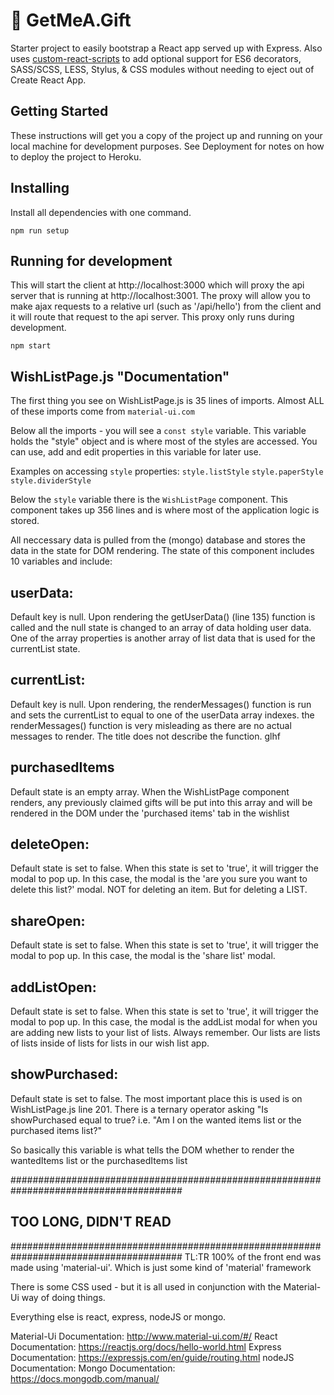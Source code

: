 # 🎁 GetMeA.Gift

Starter project to easily bootstrap a React app served up with Express. Also uses [custom-react-scripts](https://github.com/kitze/custom-react-scripts) to add optional support for ES6 decorators, SASS/SCSS, LESS, Stylus, & CSS modules without needing to eject out of Create React App.


## Getting Started

These instructions will get you a copy of the project up and running on your local machine for development purposes. See Deployment for notes on how to deploy the project to Heroku.

## Installing

Install all dependencies with one command.
```
npm run setup
```

## Running for development

This will start the client at http://localhost:3000 which will proxy the api server that is running at http://localhost:3001. The proxy will allow you to make ajax requests to a relative url (such as '/api/hello') from the client and it will route that request to the api server. This proxy only runs during development.
```
npm start
```

## WishListPage.js "Documentation"
The first thing you see on WishListPage.js is 35 lines of imports.  Almost ALL  of these imports come from `material-ui.com`

Below all the imports - you will see a `const style` variable. This variable holds the "style" object and is where most of the styles are accessed.  You can use, add and edit properties in this variable for later use.

Examples on accessing `style` properties:
`style.listStyle`
`style.paperStyle`
`style.dividerStyle`



Below the `style` variable there is the `WishListPage` component. This component takes up 356 lines and is where most of the application logic is stored.

All neccessary data is pulled from the (mongo) database and stores the data in the state for DOM rendering. The state of this component includes 10 variables and include:

## userData:
Default key is null. Upon rendering the getUserData() (line 135) function is called and the null state is changed to an array of data holding user data.  One of the array properties is another array of list data that is used for the currentList state.

## currentList:
Default key is null. Upon rendering, the renderMessages() function is run and sets the currentList to equal to one of the userData array indexes. the renderMessages() function is very misleading as there are no actual messages to render. The title does not describe the function. glhf

## purchasedItems
Default state is an empty array. When the WishListPage component renders, any previously claimed gifts will be put into this array and will be rendered in the DOM under the 'purchased items' tab in the wishlist

## deleteOpen:
Default state is set to false. When this state is set to 'true', it will trigger the modal to pop up. In this case, the modal is the 'are you sure you want to delete this list?' modal. NOT for deleting an item. But for deleting a LIST.

## shareOpen:
Default state is set to false. When this state is set to 'true', it will trigger the modal to pop up. In this case, the modal is the 'share list' modal.

## addListOpen:
Default state is set to false. When this state is set to 'true', it will trigger the modal to pop up. In this case, the modal is the addList modal for when you are adding new lists to your list of lists. Always remember. Our lists are lists of lists inside of lists for lists in our wish list app.

## showPurchased:
Default state is set to false. The most important place this is used is on WishListPage.js line 201.  There is a ternary operator asking "Is showPurchased equal to true? i.e. "Am I on the wanted items list or the purchased items list?"

So basically this variable is what tells the DOM whether to render the wantedItems list or the purchasedItems list  


#######################################################################################
##                          TOO LONG, DIDN'T READ                                    ##
#######################################################################################
TL:TR
100% of the front end was made using 'material-ui'. Which is just some kind of 'material' framework

There is some CSS used - but it is all used in conjunction with the Material-Ui way of doing things.

Everything else is react, express, nodeJS or mongo.

Material-Ui Documentation: http://www.material-ui.com/#/
React Documentation: https://reactjs.org/docs/hello-world.html
Express Documentation: https://expressjs.com/en/guide/routing.html
nodeJS Documentation:
Mongo Documentation: https://docs.mongodb.com/manual/
